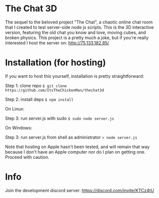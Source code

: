 # The Chat 3D
The sequel to the beloved project "The Chat", a chaotic online chat room that I created to test server-side node js scripts.  This is the 3D interactive version, featuring the old chat you know and love, moving cubes, and broken physics.  This project is a pretty much a joke, but if you're really interested I host the server on:
http://75.133.182.85/

# Installation (for hosting)
If you want to host this yourself, installation is pretty straightforward:

Step 1: clone repo    `$ git clone https://github.com/ItsTheChickenMan/thechat3d`

Step 2: install deps  `$ npm install`

On Linux:

Step 3: run server.js with sudo `$ sudo node server.js`

On Windows:

Step 3: run server.js from shell as administrator `> node server.js`

Note that hosting on Apple hasn't been tested, and will remain that way because I don't have an Apple computer nor do I plan on getting one.  Proceed with caution.

# Info
Join the development discord server: https://discord.com/invite/KTCz4tU
